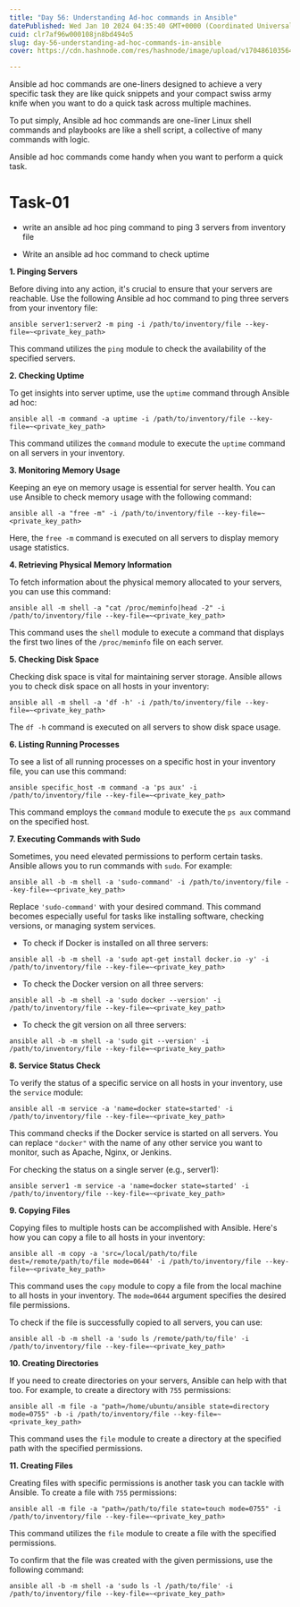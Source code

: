 ```yaml
---
title: "Day 56: Understanding Ad-hoc commands in Ansible"
datePublished: Wed Jan 10 2024 04:35:40 GMT+0000 (Coordinated Universal Time)
cuid: clr7af96w000108jn8bd494o5
slug: day-56-understanding-ad-hoc-commands-in-ansible
cover: https://cdn.hashnode.com/res/hashnode/image/upload/v1704861035643/d5974845-6260-4efe-aed6-88cfc970dd70.png

---
```


Ansible ad hoc commands are one-liners designed to achieve a very specific task they are like quick snippets and your compact swiss army knife when you want to do a quick task across multiple machines.

To put simply, Ansible ad hoc commands are one-liner Linux shell commands and playbooks are like a shell script, a collective of many commands with logic.

Ansible ad hoc commands come handy when you want to perform a quick task.

# Task-01

* write an ansible ad hoc ping command to ping 3 servers from inventory file
    
* Write an ansible ad hoc command to check uptime
    

**1\. Pinging Servers**

Before diving into any action, it's crucial to ensure that your servers are reachable. Use the following Ansible ad hoc command to ping three servers from your inventory file:

```plaintext
ansible server1:server2 -m ping -i /path/to/inventory/file --key-file=~<private_key_path>
```

This command utilizes the `ping` module to check the availability of the specified servers.

**2\. Checking Uptime**

To get insights into server uptime, use the `uptime` command through Ansible ad hoc:

```plaintext
ansible all -m command -a uptime -i /path/to/inventory/file --key-file=~<private_key_path>
```

This command utilizes the `command` module to execute the `uptime` command on all servers in your inventory.

**3\. Monitoring Memory Usage**

Keeping an eye on memory usage is essential for server health. You can use Ansible to check memory usage with the following command:

```plaintext
ansible all -a "free -m" -i /path/to/inventory/file --key-file=~<private_key_path>
```

Here, the `free -m` command is executed on all servers to display memory usage statistics.

**4\. Retrieving Physical Memory Information**

To fetch information about the physical memory allocated to your servers, you can use this command:

```plaintext
ansible all -m shell -a "cat /proc/meminfo|head -2" -i /path/to/inventory/file --key-file=~<private_key_path>
```

This command uses the `shell` module to execute a command that displays the first two lines of the `/proc/meminfo` file on each server.

**5\. Checking Disk Space**

Checking disk space is vital for maintaining server storage. Ansible allows you to check disk space on all hosts in your inventory:

```plaintext
ansible all -m shell -a 'df -h' -i /path/to/inventory/file --key-file=~<private_key_path>
```

The `df -h` command is executed on all servers to show disk space usage.

**6\. Listing Running Processes**

To see a list of all running processes on a specific host in your inventory file, you can use this command:

```plaintext
ansible specific_host -m command -a 'ps aux' -i /path/to/inventory/file --key-file=~<private_key_path>
```

This command employs the `command` module to execute the `ps aux` command on the specified host.

**7\. Executing Commands with Sudo**

Sometimes, you need elevated permissions to perform certain tasks. Ansible allows you to run commands with `sudo`. For example:

```plaintext
ansible all -b -m shell -a 'sudo-command' -i /path/to/inventory/file --key-file=~<private_key_path>
```

Replace `'sudo-command'` with your desired command. This command becomes especially useful for tasks like installing software, checking versions, or managing system services.

* To check if Docker is installed on all three servers:
    

```plaintext
ansible all -b -m shell -a 'sudo apt-get install docker.io -y' -i /path/to/inventory/file --key-file=~<private_key_path>
```

* To check the Docker version on all three servers:
    

```plaintext
ansible all -b -m shell -a 'sudo docker --version' -i /path/to/inventory/file --key-file=~<private_key_path>
```

* To check the git version on all three servers:
    

```plaintext
ansible all -b -m shell -a 'sudo git --version' -i /path/to/inventory/file --key-file=~<private_key_path>
```

**8\. Service Status Check**

To verify the status of a specific service on all hosts in your inventory, use the `service` module:

```plaintext
ansible all -m service -a 'name=docker state=started' -i /path/to/inventory/file --key-file=~<private_key_path>
```

This command checks if the Docker service is started on all servers. You can replace `"docker"` with the name of any other service you want to monitor, such as Apache, Nginx, or Jenkins.

For checking the status on a single server (e.g., server1):

```plaintext
ansible server1 -m service -a 'name=docker state=started' -i /path/to/inventory/file --key-file=~<private_key_path>
```

**9\. Copying Files**

Copying files to multiple hosts can be accomplished with Ansible. Here's how you can copy a file to all hosts in your inventory:

```plaintext
ansible all -m copy -a 'src=/local/path/to/file dest=/remote/path/to/file mode=0644' -i /path/to/inventory/file --key-file=~<private_key_path>
```

This command uses the `copy` module to copy a file from the local machine to all hosts in your inventory. The `mode=0644` argument specifies the desired file permissions.

To check if the file is successfully copied to all servers, you can use:

```plaintext
ansible all -b -m shell -a 'sudo ls /remote/path/to/file' -i /path/to/inventory/file --key-file=~<private_key_path>
```

**10\. Creating Directories**

If you need to create directories on your servers, Ansible can help with that too. For example, to create a directory with `755` permissions:

```plaintext
ansible all -m file -a "path=/home/ubuntu/ansible state=directory mode=0755" -b -i /path/to/inventory/file --key-file=~<private_key_path>
```

This command uses the `file` module to create a directory at the specified path with the specified permissions.

**11\. Creating Files**

Creating files with specific permissions is another task you can tackle with Ansible. To create a file with `755` permissions:

```plaintext
ansible all -m file -a "path=/path/to/file state=touch mode=0755" -i /path/to/inventory/file --key-file=~<private_key_path>
```

This command utilizes the `file` module to create a file with the specified permissions.

To confirm that the file was created with the given permissions, use the following command:

```plaintext
ansible all -b -m shell -a 'sudo ls -l /path/to/file' -i /path/to/inventory/file --key-file=~<private_key_path>
```